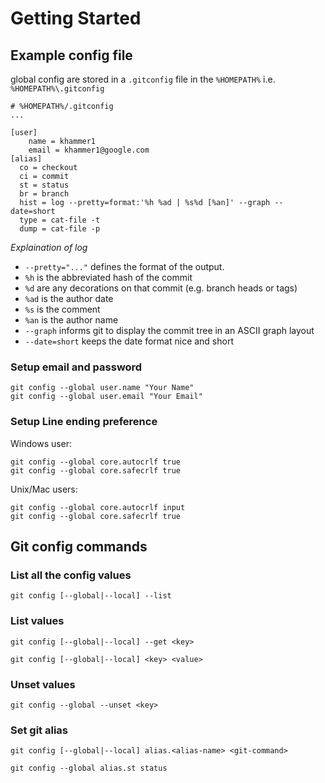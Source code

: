 # Getting Started

## Example config file

global config are stored in a `.gitconfig` file in the `%HOMEPATH%` i.e. `%HOMEPATH%\.gitconfig`

```
# %HOMEPATH%/.gitconfig
...

[user]
	name = khammer1
	email = khammer1@google.com
[alias]
  co = checkout
  ci = commit
  st = status
  br = branch
  hist = log --pretty=format:'%h %ad | %s%d [%an]' --graph --date=short
  type = cat-file -t
  dump = cat-file -p
```

_Explaination of log_

- `--pretty="..."` defines the format of the output.
- `%h` is the abbreviated hash of the commit
- `%d` are any decorations on that commit (e.g. branch heads or tags)
- `%ad` is the author date
- `%s` is the comment
- `%an` is the author name
- `--graph` informs git to display the commit tree in an ASCII graph layout
- `--date=short` keeps the date format nice and short


### Setup email and password
```terminal
git config --global user.name "Your Name"
git config --global user.email "Your Email"
```

### Setup Line ending preference

Windows user:
```
git config --global core.autocrlf true
git config --global core.safecrlf true
```

Unix/Mac users:
```
git config --global core.autocrlf input
git config --global core.safecrlf true
```

## Git config commands

### List all the config values

```
git config [--global|--local] --list
```

### List values

```
git config [--global|--local] --get <key>
```

```
git config [--global|--local] <key> <value>
```

### Unset values

```
git config --global --unset <key>
```

### Set git alias

```
git config [--global|--local] alias.<alias-name> <git-command>
```

```
git config --global alias.st status
```